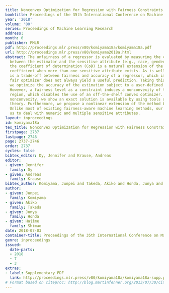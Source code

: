 ```yaml
---
title: Nonconvex Optimization for Regression with Fairness Constraints
booktitle: Proceedings of the 35th International Conference on Machine Learning
year: '2018'
volume: '80'
series: Proceedings of Machine Learning Research
address: 
month: 0
publisher: PMLR
pdf: http://proceedings.mlr.press/v80/komiyama18a/komiyama18a.pdf
url: http://proceedings.mlr.press/v80/komiyama2018a.html
abstract: The unfairness of a regressor is evaluated by measuring the correlation
  between the estimator and the sensitive attribute (e.g., race, gender, age), and
  the coefficient of determination (CoD) is a natural extension of the correlation
  coefficient when more than one sensitive attribute exists. As is well known, there
  is a trade-off between fairness and accuracy of a regressor, which implies a perfectly
  fair optimizer does not always yield a useful prediction. Taking this into consideration,
  we optimize the accuracy of the estimation subject to a user-defined level of fairness.
  However, a fairness level as a constraint induces a nonconvexity of the feasible
  region, which disables the use of an off-the-shelf convex optimizer. Despite such
  nonconvexity, we show an exact solution is available by using tools of global optimization
  theory. Furthermore, we propose a nonlinear extension of the method by kernel representation.
  Unlike most of existing fairness-aware machine learning methods, our method allows
  us to deal with numeric and multiple sensitive attributes.
layout: inproceedings
id: komiyama18a
tex_title: Nonconvex Optimization for Regression with Fairness Constraints
firstpage: 2737
lastpage: 2746
page: 2737-2746
order: 2737
cycles: false
bibtex_editor: Dy, Jennifer and Krause, Andreas
editor:
- given: Jennifer
  family: Dy
- given: Andreas
  family: Krause
bibtex_author: Komiyama, Junpei and Takeda, Akiko and Honda, Junya and Shimao, Hajime
author:
- given: Junpei
  family: Komiyama
- given: Akiko
  family: Takeda
- given: Junya
  family: Honda
- given: Hajime
  family: Shimao
date: 2018-07-03
container-title: Proceedings of the 35th International Conference on Machine Learning
genre: inproceedings
issued:
  date-parts:
  - 2018
  - 7
  - 3
extras:
- label: Supplementary PDF
  link: http://proceedings.mlr.press/v80/komiyama18a/komiyama18a-supp.pdf
# Format based on citeproc: http://blog.martinfenner.org/2013/07/30/citeproc-yaml-for-bibliographies/
---
```


